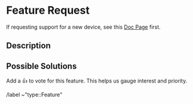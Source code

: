 # Feature Request

If requesting support for a new device, see this
[Doc Page](https://docs.coolercontrol.org/wiki/adding-device-support.html) first.

## Description

## Possible Solutions

Add a :thumbsup: to vote for this feature. This helps us gauge interest and priority.

/label ~"type::Feature"
